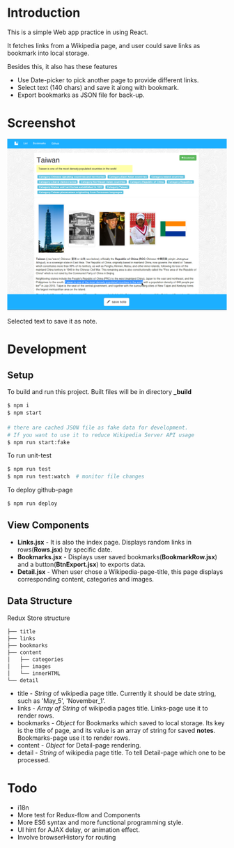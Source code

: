 # Introduction

This is a simple Web app practice in using React.

It fetches links from a Wikipedia page, and user could save links as bookmark into local storage.

Besides this, it also has these features

* Use Date-picker to pick another page to provide different links.
* Select text (140 chars) and save it along with bookmark.
* Export bookmarks as JSON file for back-up.

# Screenshot

![screenshot1](./etc/imgs/selected.png)

Selected text to save it as note.

# Development

## Setup

To build and run this project. Built files will be in directory **_build**

```bash
$ npm i
$ npm start

# there are cached JSON file as fake data for development.
# If you want to use it to reduce Wikipedia Server API usage
$ npm run start:fake
```

To run unit-test

```bash
$ npm run test
$ npm run test:watch  # monitor file changes
```

To deploy github-page

```bash
$ npm run deploy
```
## View Components

* **Links.jsx** - It is also the index page. Displays random links in rows(**Rows.jsx**) by specific date.
* **Bookmarks.jsx** - Displays user saved bookmarks(**BookmarkRow.jsx**) and a button(**BtnExport.jsx**) to exports data.
* **Detail.jsx** - When user chose a Wikipedia-page-title, this page displays corresponding content, categories and images.

## Data Structure

Redux Store structure

```
├── title
├── links
├── bookmarks
├── content
│   ├── categories
│   ├── images
│   └── innerHTML
└── detail
```

* title - *String* of wikipedia page title. Currently it should be date string, such as 'May\_5', 'November\_1'.
* links - *Array of String* of wikipedia pages title. Links-page use it to render rows.
* bookmarks - *Object* for Bookmarks which saved to local storage. Its key is the title of page, and its value is an array of string for saved **notes**. Bookmarks-page use it to render rows.
* content - *Object* for Detail-page rendering.
* detail - *String* of wikipedia page title. To tell Detail-page which one to be processed.

# Todo

* i18n
* More test for Redux-flow and Components
* More ES6 syntax and more functional programming style.
* UI hint for AJAX delay, or animation effect.
* Involve browserHistory for routing
